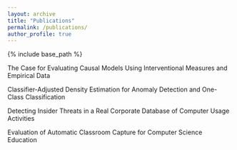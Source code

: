 ```yaml
---
layout: archive
title: "Publications"
permalink: /publications/
author_profile: true
---
```


{% include base_path %}

<!--{% for post in site.publications reversed %}
  {% include archive-single.html %}
{% endfor %}
-->

The Case for Evaluating Causal Models Using Interventional Measures and Empirical Data

Classifier-Adjusted Density Estimation for Anomaly Detection and One-Class Classification

Detecting Insider Threats in a Real Corporate Database of Computer Usage Activities

Evaluation of Automatic Classroom Capture for Computer Science Education
